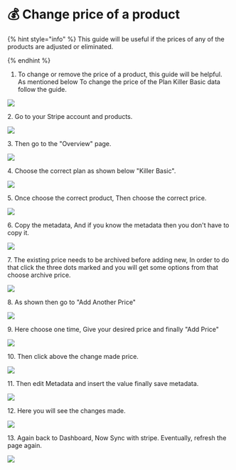 # 💰 Change price of a product

{% hint style="info" %}
This guide will be useful if the prices of any of the products are adjusted or eliminated.


{% endhint %}

1. To change or remove the price of a product, this guide will be helpful. As mentioned below To change the price of the Plan Killer Basic data follow the guide.&#x20;

![](<../.gitbook/assets/Untitled design (24).png>)

2\. Go to your Stripe account and products.

![](<../.gitbook/assets/Untitled design (2) (2).png>)

3\. Then go to the "Overview" page.&#x20;

![](<../.gitbook/assets/Untitled design (1).png>)

4\. Choose the correct plan as shown below "Killer Basic".

![](<../.gitbook/assets/Untitled design (3) (6).png>)

5\. Once choose the correct product, Then choose the correct price.&#x20;

![](<../.gitbook/assets/Untitled design (4) (12).png>)

6\. Copy the metadata, And if you know the metadata then you don't have to copy it.&#x20;

![](<../.gitbook/assets/Untitled design (5) (5).png>)

7\. The existing price needs to be archived before adding new, In order to do that click the three dots marked and you will get some options from that choose archive price.&#x20;

![](<../.gitbook/assets/Untitled design (7) (5).png>)

8\. As shown then go to "Add Another Price"

![](<../.gitbook/assets/Untitled design (6) (2).png>)

9\. Here choose one time, Give your desired price and finally "Add Price"

![](<../.gitbook/assets/Untitled design (8) (6).png>)

10\. Then click above the change made price.

![](<../.gitbook/assets/Untitled design (9) (6).png>)

11\. Then edit Metadata and insert the value finally save metadata.&#x20;

![](<../.gitbook/assets/1 (21).png>)

12\. Here you will see the changes made.

![](<../.gitbook/assets/1 (1) (1).png>)

13\. Again back to Dashboard, Now Sync with stripe. Eventually, refresh the page again.&#x20;

![](<../.gitbook/assets/1 (2) (1).png>)
